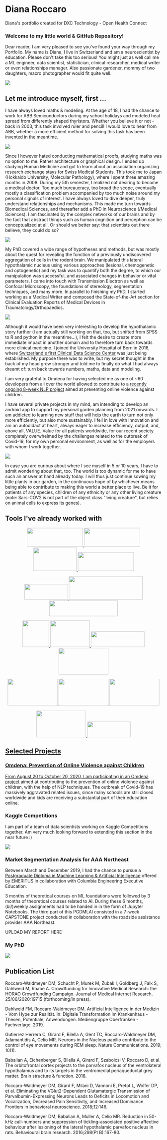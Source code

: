 # Diana Roccaro
Diana's portfolio created for DXC Technology - Open Health Connect



### Welcome to my little world & GitHub Repository!

Dear reader, I am very pleased to see you've found your way through my Portfolio. My name is Diana, I live in Switzerland and am a neuroscientist by education. Please don't take this too serious! You might just as well call me a ML engineer, data scientist, statistician, clinical researcher, medical writer or even relationships manager. Also passionate gardener, mommy of two daughters, macro photographer would fit quite well.

![](https://github.com/avocadosquirrel/Portfolio_DMR/blob/master/WelcomeSayings.png)


## Let me introduce myself, first ...

I have always loved maths & modeling. At the age of 18, I had the chance to work for ABB Semiconductors during my school holidays and modeled heat spread from differently shaped thyristors. Whether you believe it or not - back in 2003, this task involved ruler and pencil! I would love to hear from ABB, whether a more efficient method for solving this task has been invented in the meantime.

![](/images/AutumnComing.jpg)

Since I however hated conducting mathematical proofs, studying maths was no option to me. Rather architecture or graphical design. I ended up studying Human Medicine and got to learn about an association organizing research exchange stays for Swiss Medical Students. This took me to Japan (Hokkaido University, Molecular Pathology), where I spent three amazing months in 2008. During my 5th semester, I realized not desiring to become a medical doctor. Too much bureaucracy, too broad the scope, eventually mostly a classification problem accompanied by too much noise around my personal signals of interest. I have always loved to dive deeper, truly understand relationships and mechanisms. This made me turn towards Biomedical Sciences, and thereafter add a PhD in Neuroscience (/Medical Sciences). I am fascinated by the complex networks of our brains and by the fact that abstract things such as human cognition and perception can be conceptualized at all. Or should we better say: that scientists out there believe, they could do so?

![](https://github.com/avocadosquirrel/Portfolio_DMR/blob/master/images/AcupunctureSchool.jpg) 

My PhD covered a wide range of hypotheses and methods, but was mostly about the quest for revealing the function of a previously undiscovered aggregation of cells in the rodent brain. We manipulated this lateral hypothalamic nucleus using various approaches (lesional, chemogenetic and optogenetic) and my task was to quantify both the degree, to which our manipulation was successful, and associated changes in behavior or vital parameters. I came into touch with Transmission Electron as well as Confocal Microscopy, the foundations of stereology, segmentation techniques, and many more. In parallel to finishing my PhD, I started working as a Medical Writer and composed the State-of-the-Art section for Clinical Evaluation Reports of Medical Devices in Traumatology/Orthopaedics. 

![](https://github.com/avocadosquirrel/Portfolio_DMR/blob/master/images/PhD_Thesis.jpg)

Although it would have been very interesting to develop the hypothalamic story further (I am actually still working on that, too, but shifted from SPSS to R and python in the meantime...), I felt the desire to create more immediate impact in another domain and to therefore turn back towards more clinical medicine. I joined the University Hospital of Bern in 2018, where [Switzerland's first Clinical Data Science Center](http://www.idsc.io/de/) was just being established. My purpose there was to write, but my secret thought in the back of my head grew stronger and told me to finally do what I had always dreamt of: turn back towards numbers, maths, data and modeling. 

I am very grateful to Omdena for having selected me as one of ~60 developers from all over the world allowed to contribute to a [recently ongoing 8-week NLP project](https://omdena.com/projects/children-violence/) aimed at preventing online violence against children. 

I have several private projects in my mind, am intending to develop an android app to support my personal garden planning from 2021 onwards. I am addicted to learning new stuff that will help the earth to turn not only more efficiently, but also more sustainably. I fell in love with innovation and am an autodidact at heart, always eager to increase efficiency, output, and, above all, VALUE. Value for all patients worldwide, for our recent society completely overwhelmed by the challenges related to the outbreak of Covid-19, for my own personal environment, as well as for the employers with whom I work together. 

![](/images/GlaciersMelting.jpg)

In case you are curious about where I see myself in 5 or 10 years, I have to admit wondering about that, too. The world is too dynamic for me to have such an answer at hand already today. I will thus just continue sowing my little plants in our garden, in the continuous hope of by whichever means being able to contribute to making this world a better place to live. Be it for patients of any species, children of any ethnicity or any other living creature (note: Sars-COV2 is not part of the object class "living creature", but relies on animal cells to express its genes). 



## Tools I've already worked with
<p align="center">
<a href="https://www.python.org/"><img height="60" width="180" src="https://upload.wikimedia.org/wikipedia/commons/f/f8/Python_logo_and_wordmark.svg">
<a href="https://jupyter.org/"><img height="60" width="180" src="https://jupyter.org/assets/nav_logo.svg">
<a href="https://rstudio.com/"><img height="75" width="140" src="https://rstudio.com/wp-content/uploads/2018/10/RStudio-Logo.svg">
<a href="https://www.ibm.com/ch-de/products/spss-statistics"><img height="60" width="180" src="https://comparecamp.com/media/uploads/2019/03/IBM-SPSS-logo-1.png">


<p align="center">
<a href="https://www.stata.com/"><img height="50" width="140" src="https://encrypted-tbn0.gstatic.com/images?q=tbn%3AANd9GcSg_VmM_D6WApZ5H5hcrR7xe-L8nFD3WF8g_g&usqp=CAU">
<a href="https://ch.mathworks.com/de/products/matlab.html"><img height="75" width="237" src="https://encrypted-tbn0.gstatic.com/images?q=tbn%3AANd9GcSm6_4rx9TvVvC5qKnDqgXMXkm8AzL1SsFCyw&usqp=CAU">
<a href="https://www.wolfram.com/mathematica/?source=nav"><img height="50" width="220" src="https://www.additive-net.de/images/software/wolfram/mathematica/mma_11/mathematica_11_logo.png">



<p align="center">
<a href="https://feature-engine.readthedocs.io/en/latest/"><img height="85" width="85" src="https://feature-engine.readthedocs.io/en/latest/_images/FeatureEngine.png">
<a href="https://scikit-learn.org/stable/#"><img height="85" width="127" src="https://e7.pngegg.com/pngimages/39/4/png-clipart-logo-scikit-learn-python-github-machine-learning-text-orange.png">  
<a href="https://keras.io/"><img height="50" width="172" src="https://keras.io/img/logo.png">
<a href="https://www.tensorflow.org/"><img height="85" width="160" src="https://www.vectorlogo.zone/logos/tensorflow/tensorflow-ar21.svg">


<p align="center">
<a href="https://seaborn.pydata.org/"><img height="85" width="160" src="https://upload.wikimedia.org/wikipedia/en/0/06/Tableau_logo.svg">
<a href="https://matplotlib.org/3.1.0/index.html"><img height="85" width="160" src="https://matplotlib.org/3.1.0/_static/logo2.png">
<a href="https://www.tableau.com/"><img height="85" width="160" src="https://upload.wikimedia.org/wikipedia/en/0/06/Tableau_logo.svg">



<p align="center">
<a href="https://www.scipy.org/"><img height="85" width="160" src="https://banner2.cleanpng.com/20180515/wlq/kisspng-scipy-numpy-python-scikit-learn-pip-5afac9ed390699.7554647915263851332336.jpg">
<a href="https://www.graphpad.com/scientific-software/prism/"><img height="50" width="140" src="https://images.g2crowd.com/uploads/product/image/social_landscape/social_landscape_52e37f0a6d5c743165ff980b25f27f63/graphpad-prism.png">



## Selected Projects

### Omdena: Prevention of Online Violence against Children

From August 20 to October 20, 2020, I am participating in an [Omdena project](https://omdena.com/projects/children-violence/) aimed at contributing to the prevention of online violence against children, with the help of NLP techniques. The outbreak of Covid-19 has massively aggravated related issues, since many schools are still closed worldwide and kids are receiving a substantial part of their education online.



### Kaggle Competitions

I am part of a team of data scientists working on Kaggle Competitions together. Am very much looking forward to extending this section in the near future :) 

![](https://github.com/avocadosquirrel/Portfolio_DMR/blob/master/KaggleHousePrices_inDABL.jpg) 


### Market Segmentation Analysis for AAA Northeast

Between March and December 2019, I had the chance to pursue a [Postgraduate Diploma in Machine Learning & Artificial Intelligence](https://execed.cvn.columbia.edu/pgdmlai/index.php?ta=y&utm_source=Google&utm_medium=Search&utm_campaign=B-10055_WW_GG_SE_PGDMLAI_SEP_20_Brand_New&utm_content=Emeritus-Brand&utm_term=%2Bemeritus%20%2Bmachine%20%2Blearning&gclid=Cj0KCQjwhb36BRCfARIsAKcXh6GYpaI1h3McvZ69YLnC-zaZN6YwysT_12__llB84wMLN-7nTet65dAaArEBEALw_wcB) offered by EMERITUS in collaboration with Columbia Engineering Executive Education.

3 months of theoretical courses on ML foundations were followed by 3 months of theoretical courses related to AI. During these 6 months, (bi/)weekly assignments had to be handed in in the form of Jupyter Notebooks. The third part of this PGDMLAI consisted in a 7-week CAPSTONE project conducted in collaboration with the roadside assistance provider AAA Northeast. 

UPLOAD MY REPORT HERE


### My PhD

![](https://github.com/avocadosquirrel/Portfolio_DMR/blob/master/images/PhD_AllInOne.jpg) 



## Publication List


Roccaro-Waldmeyer DM, Schucht P, Murek M, Zubak I, Goldberg J, Falk S, Dahlweid M, Raabe A. Crowdfunding for Innovative Medical Research: the HORAO Crowdfunding Campaign. Journal of Medical Internet Research. 25/06/2020:19715 (forthcoming/in press).

Dahlweid FM, Roccaro-Waldmeyer DM. Artificial Intelligence in der Medizin - Vom Hype zur Realität. In: Digitale Transformation im Krankenhaus - Thesen, Potentiale, Anwendungen. Mediengruppe Oberfranken - Fachverlage. 2019.
  
Gutierrez Herrera C, Girard F, Bilella A, Gent TC, Roccaro-Waldmeyer DM, Adamantidis A, Celio MR. Neurons in the Nucleus papilio contribute to the control of eye movements during REM sleep. Nature Communications. 2019; 10(1).
 
Babalian A, Eichenberger S, Bilella A, Girard F, Szabolcsi V, Roccaro D, et al. The orbitofrontal cortex projects to the parvafox nucleus of the ventrolateral hypothalamus and to its targets in the ventromedial periaqueductal grey matter. Brain structure & function. 2018.
   
Roccaro-Waldmeyer DM, Girard F, Milani D, Vannoni E, Pretot L, Wolfer DP, et al. Eliminating the VGlut2-Dependent Glutamatergic Transmission of Parvalbumin-Expressing Neurons Leads to Deficits in Locomotion and Vocalization, Decreased Pain Sensitivity, and Increased Dominance. Frontiers in behavioral neuroscience. 2018;12:146. 
 
Roccaro-Waldmeyer DM, Babalian A, Muller A, Celio MR. Reduction in 50-kHz call-numbers and suppression of tickling-associated positive affective behaviour after lesioning of the lateral hypothalamic parvafox nucleus in rats. Behavioural brain research. 2016;298(Pt B):167-80.
